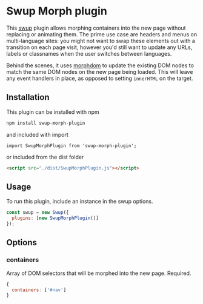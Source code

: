 # Swup Morph plugin

This [swup](https://github.com/swup/swup) plugin allows morphing containers into the new page without replacing or animating them. The prime use case are headers and menus on multi-language sites: you might not want to swap these elements out with a transition on each page visit, however you'd still want to update any URLs, labels or classnames when the user switches between languages.

Behind the scenes, it uses [morphdom](https://github.com/patrick-steele-idem/morphdom) to update the existing DOM nodes to match the same DOM nodes on the new page being loaded. This will leave any event handlers in place, as opposed to setting `innerHTML` on the target.

## Installation

This plugin can be installed with npm

```bash
npm install swup-morph-plugin
```

and included with import

```shell
import SwupMorphPlugin from 'swup-morph-plugin';
```

or included from the dist folder

```html
<script src="./dist/SwupMorphPlugin.js"></script>
```

## Usage

To run this plugin, include an instance in the swup options.

```javascript
const swup = new Swup({
  plugins: [new SwupMorphPlugin()]
});
```

## Options

### containers

Array of DOM selectors that will be morphed into the new page. Required.

```javascript
{
  containers: ['#nav']
}
```
